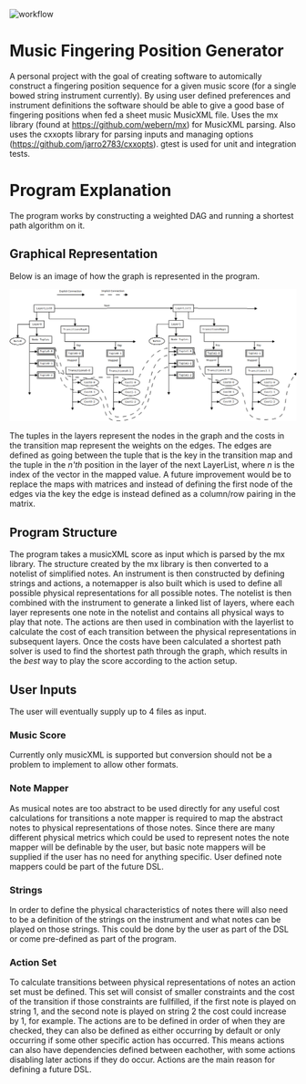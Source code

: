 ![workflow](https://github.com/rasmusthorsson/mfpg/actions/workflows/cmake-wf.yml/badge.svg)

# Music Fingering Position Generator

A personal project with the goal of creating software to automically construct a 
fingering position sequence for a given	music score (for a single bowed string 
instrument currently). By using user defined preferences and instrument definitions 
the 
software should be able to give a good base of fingering positions when fed a sheet 
music MusicXML file. Uses the mx library (found at https://github.com/webern/mx) for 
MusicXML parsing. Also uses the cxxopts library for parsing inputs and managing
options (https://github.com/jarro2783/cxxopts). gtest is used for unit and integration
tests.

# Program Explanation

The program works by constructing a weighted DAG and running a shortest path 
algorithm on it.

## Graphical Representation

Below is an image of how the graph is represented in the program.

![Program graph.](resources/docs/Layers.png "Program graph")

The tuples in the layers represent the nodes in the graph and the costs in the 
transition map represent the weights on the edges. The edges are defined as going
between the tuple that is the key in the transition map and the tuple in the *n'th* 
position in the layer of the next LayerList, where *n* is the index of the vector
in the mapped value. A future improvement would be to replace the maps with 
matrices and instead of defining the first node of the edges via the key the edge
is instead defined as a column/row pairing in the matrix.

## Program Structure

The program takes a musicXML score as input which is parsed by the mx library. The 
structure created by the mx library is then converted to a notelist of simplified 
notes. An instrument is then constructed by defining strings and actions, a notemapper 
is also built which is used to define all possible physical representations for all 
possible notes. The notelist is then combined with the instrument to generate a linked 
list of layers, where each layer represents one note in the notelist and contains all
physical ways to play that note. The actions are then used in combination with the
layerlist to calculate the cost of each transition between the physical representations
in subsequent layers. Once the costs have been calculated a shortest path solver is 
used to find the shortest path through the graph, which results in the *best* way
to play the score according to the action setup.

## User Inputs

The user will eventually supply up to 4 files as input.

### Music Score

Currently only musicXML is supported but conversion should not be a problem to 
implement to allow other formats.

### Note Mapper

As musical notes are too abstract to be used directly for any useful cost calculations
for transitions a note mapper is required to map the abstract notes to physical 
representations of those notes. Since there are many different physical metrics which
could be used to represent notes the note mapper will be definable by the user, but 
basic note mappers will be supplied if the user has no need for anything specific.
User defined note mappers could be part of the future DSL.

### Strings

In order to define the physical characteristics of notes there will also need to be
a definition of the strings on the instrument and what notes can be played on those
strings. This could be done by the user as part of the DSL or come pre-defined
as part of the program.

### Action Set

To calculate transitions between physical representations of notes an action set must
be defined. This set will consist of smaller constraints and the cost of the transition
if those 
constraints are fullfilled, if the first note is played on string 1, and the second
note is played on string 2 the cost could increase by 1, for example. The actions
are to be defined in order of when they are checked, they can also be defined as 
either occurring by default or only occurring if some other specific action has
occurred. This means actions can also have dependencies defined between eachother, 
with some actions disabling later actions if they do occur. Actions are the main 
reason for defining a future DSL.

